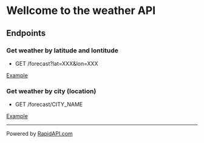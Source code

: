 # Wellcome to the weather API

## Endpoints

### Get weather by latitude and lontitude

- GET /forecast?lat=XXX&lon=XXX 

<a href="/forecast?lat=41.3879&lon=2.16992">Example</a>

### Get weather by city (location)

- GET /forecast/CITY_NAME 

<a href="/forecast/London">Example</a>



---
Powered by <a href="https://rapidapi.com/">RapidAPI.com</a>
